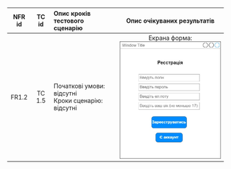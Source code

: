 |NFR id|TC id|Опис кроків тестового сценарію|Опис очікуваних результатів|
|:-----:|:-----:|:-----|:-----:|
|FR1.2|TC 1.5|Початкові умови: відсутні<br> Кроки сценарію: відсутні|Екрана форма:<br>![TC1.5](./TC1.5.jpg)|
